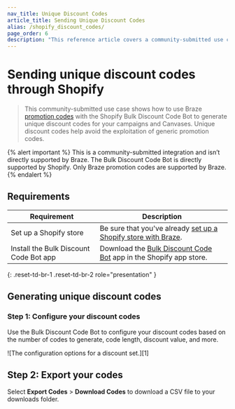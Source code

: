 ```yaml
---
nav_title: Unique Discount Codes 
article_title: Sending Unique Discount Codes
alias: /shopify_discount_codes/
page_order: 6
description: "This reference article covers a community-submitted use case of using Braze promotion codes with the Shopify Bulk Discount Code Bot to send unique discount codes through your campaigns and Canvases."
---
```


# Sending unique discount codes through Shopify

> This community-submitted use case shows how to use Braze [promotion codes]({{site.baseurl}}/user_guide/personalization_and_dynamic_content/promotion_codes/) with the Shopify Bulk Discount Code Bot to generate unique discount codes for your campaigns and Canvases. Unique discount codes help avoid the exploitation of generic promotion codes.

{% alert important %}
This is a community-submitted integration and isn’t directly supported by Braze. The Bulk Discount Code Bot is directly supported by Shopify. Only Braze promotion codes are supported by Braze. 
{% endalert %}

## Requirements

| Requirement | Description |
| --- | --- |
| Set up a Shopify store | Be sure that you've already [set up a Shopify store with Braze]({{site.baseurl}}/shopify_overview/). |
| Install the Bulk Discount Code Bot app | Download the [Bulk Discount Code Bot](https://apps.shopify.com/bulk-discount-generator) app in the Shopify app store. |
{: .reset-td-br-1 .reset-td-br-2 role="presentation" }

## Generating unique discount codes

### Step 1: Configure your discount codes

Use the Bulk Discount Code Bot to configure your discount codes based on the number of codes to generate, code length, discount value, and more.

![The configuration options for a discount set.][1]

## Step 2: Export your codes

Select **Export Codes** > **Download Codes** to download a CSV file to your downloads folder.



